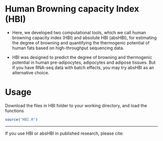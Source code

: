 # Human Browning capacity Index (HBI)
* Here, we developed two computational tools, which we call human browning capacity index (HBI) and absolute HBI (absHBI), for estimating the degree of browning and quantifying the thermogenic potential of human fats based on high-throughput sequencing data.

* HBI was designed to predict the degree of browning and thermogenic potential in human pre-adipocytes, adipocytes and adipose tissues. But if you have RNA-seq data with batch effects, you may try absHBI as an alternative choice.

# Usage
Download the files in HBI folder to your working directory, and load the functions
```r
source("HBI.R")
```



-------
If you use HBI or absHBI in published research, please cite:




